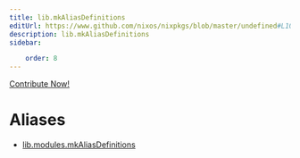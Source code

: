 ```yaml
---
title: lib.mkAliasDefinitions
editUrl: https://www.github.com/nixos/nixpkgs/blob/master/undefined#L1071C37
description: lib.mkAliasDefinitions
sidebar:

    order: 8
---
```


<a href="https://www.github.com/nixos/nixpkgs/blob/master/undefined#L1071C37">Contribute Now!</a>


# Aliases

- [lib.modules.mkAliasDefinitions](/nix-doc-comments/reference/lib/modules/lib-modules-mkaliasdefinitions)


